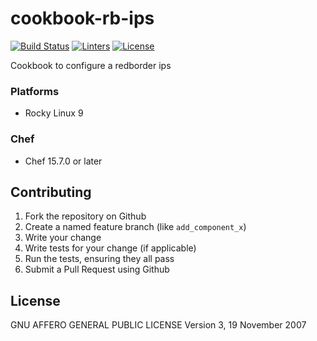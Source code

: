 # cookbook-rb-ips
[![Build Status][build-shield]][build-url]
[![Linters][linters-shield]][linters-url]
[![License][license-shield]][license-url]

<!-- Badges -->
[build-shield]: https://github.com/redBorder/cookbook-rb-ips/actions/workflows/rpm.yml/badge.svg?branch=master
[build-url]: https://github.com/redBorder/cookbook-rb-ips/actions/workflows/rpm.yml?query=branch%3Amaster
[linters-shield]: https://github.com/redBorder/cookbook-rb-ips/actions/workflows/lint.yml/badge.svg?event=push
[linters-url]: https://github.com/redBorder/cookbook-rb-ips/actions/workflows/lint.yml
[license-shield]: https://img.shields.io/badge/license-AGPLv3-blue.svg
[license-url]: https://github.com/cookbook-rb-ips/blob/HEAD/LICENSE

Cookbook to configure a redborder ips

### Platforms

- Rocky Linux 9

### Chef

- Chef 15.7.0 or later

## Contributing

1. Fork the repository on Github
2. Create a named feature branch (like `add_component_x`)
3. Write your change
4. Write tests for your change (if applicable)
5. Run the tests, ensuring they all pass
6. Submit a Pull Request using Github

## License

GNU AFFERO GENERAL PUBLIC LICENSE Version 3, 19 November 2007
